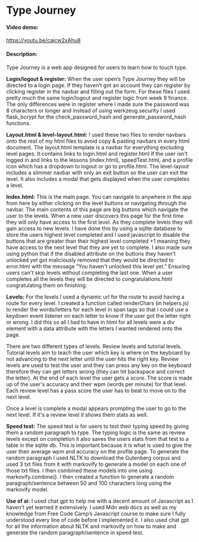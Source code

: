 # Type Journey

#### Video demo:
https://youtu.be/cajcw2xAhu8

#### Description:
Type Journey is a web app designed for users to learn how to touch type.

**Login/logout & register:**
When the user open’s Type Journey they will be directed to a login page. If they haven’t got an account they can register by clicking register in the navbar and filling out the form. For these files I used pretty much the same login/logout and register logic from week 9 finance. The only differences were in register where I made sure the password was 8 characters or longer and instead of using werkzeug.security I used flask_bcrypt for the check_password_hash and generate_password_hash functions.

**Layout.html & level-layout.html:**
I used these two files to render navbars onto the rest of my html files to avoid copy & pasting navbars in every html document. The layout.html template is a navbar for everything excluding level pages. It contains links to login.html and register.html if the user isn't logged in and links to the lessons (index.html), speedTest.html, and a profile icon which has a dropdown to logout or go to profile.html. The level-layout includes a slimmer navbar with only an exit button so the user can exit the level. It also includes a modal that gets displayed when the user completes a level.

**Index.html:**
This is the main page. You can navigate to anywhere in the app from here by either clicking on the level buttons or navigating through the navbar. The main contents of this page are big buttons which navigate the user to the levels. When a new user discovers this page for the first time they will only have access to the first level. As they complete levels they will gain access to new levels. I have done this by using a sqlite database to store the users highest level completed and I used javascript to disable the buttons that are greater than their highest level completed +1 meaning they have access to the next level that they are yet to complete. I also made sure using python that if the disabled attribute on the buttons they haven't unlocked yet got maliciously removed that they would be directed to error.html with the message “You haven't unlocked this level yet.”
Ensuring users can't skip levels without completing the last one. When a user completes all the levels they will be directed to congratulations.html congratulating them on finishing.

**Levels:**
For the levels I used a dynamic url for the route to avoid having a route for every level.
I created a function called renderChars (in helpers.js) to render the words/letters for each level in span tags so that i could use a keydown event listener on each letter to know if the user got the letter right or wrong. I did this so all I had to have in html for all levels were a div element with a data attribute with the letters I wanted rendered onto the page.
 
There are two different types of levels. Review levels and tutorial levels. Tutorial levels aim to teach the user which key is where on the keyboard by not advancing to the next letter until the user hits the right key. Review levels are used to test the user and they can press any key on the keyboard therefore they can get letters wrong (they can hit backspace and correct the letter). At the end of each level the user gets a score. The score is made up of the user's accuracy and their wpm (words per minute) for that level. Each review level has a pass score the user has to beat to move on to the next level.

Once a level is complete a modal appears prompting the user to go to the next level. If it's a review level it shows them stats as well.

**Speed test:**
The speed test is for users to test their typing speed by giving them a random paragraph to type. The typing logic is the same as review levels except on completion it also saves the users stats from that test to a table in the sqlite db. This is important because it is what is used to give the user their average wpm and accuracy on the profile page. 
To generate the random paragraph I used NLTK to download the Gutenberg corpus and used 3 txt files from it with markovify to generate a model on each one of those txt files. I then combined these models into one using markovify.combine(). I then created a function to generate a random paragraph/sentence between 50 and 100 characters long using the markovify model.

**Use of ai:**
I used chat gpt to help me with a decent amount of Javascript as I haven't yet learned it extensively. I used Mdn web docs as well as my knowledge from Free Code Camp’s Javascript course to make sure I fully understood every line of code before I implemented it. I also used chat gpt for all the information about NLTK and markovify on how to make and generate the random paragraph/sentence in speed test.